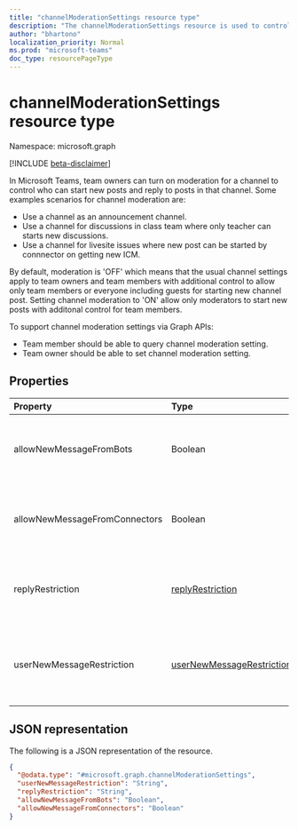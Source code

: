 ```yaml
---
title: "channelModerationSettings resource type"
description: "The channelModerationSettings resource is used to control who can start new posts and reply to posts in a channel."
author: "bhartono"
localization_priority: Normal
ms.prod: "microsoft-teams"
doc_type: resourcePageType
---
```


# channelModerationSettings resource type

Namespace: microsoft.graph

[!INCLUDE [beta-disclaimer](../../includes/beta-disclaimer.md)]

In Microsoft Teams, team owners can turn on moderation for a channel to control who can start new posts and reply to posts in that channel. Some examples scenarios for channel moderation are:
- Use a channel as an announcement channel.
- Use a channel for discussions in class team where only teacher can starts new discussions.
- Use a channel for livesite issues where new post can be started by connnector on getting new ICM.

By default, moderation is 'OFF' which means that the usual channel settings apply to team owners and team members with additional control to allow only team members or everyone including guests for starting new channel post. Setting channel moderation to 'ON' allow only moderators to start new posts with additonal control for team members.

To support channel moderation settings via Graph APIs:

- Team member should be able to query channel moderation setting.
- Team owner should be able to set channel moderation setting.

## Properties
|Property|Type|Description|
|:---|:---|:---|
|allowNewMessageFromBots|Boolean|Indicates whether bots are allowed to post messages.|
|allowNewMessageFromConnectors|Boolean|Indicates whether connectors are allowed to post messages.|
|replyRestriction|[replyRestriction](../resources/enums.md#replyrestriction-values)|Indicates who all are allowed to reply to teams channel.|
|userNewMessageRestriction|[userNewMessageRestriction](../resources/enums.md#usernewmessagerestriction-values)|Indicates who all are allowed to post messages to teams channel.|

## JSON representation
The following is a JSON representation of the resource.
<!-- {
  "blockType": "resource",
  "@odata.type": "microsoft.graph.channelModerationSettings"
}
-->
``` json
{
  "@odata.type": "#microsoft.graph.channelModerationSettings",
  "userNewMessageRestriction": "String",
  "replyRestriction": "String",
  "allowNewMessageFromBots": "Boolean",
  "allowNewMessageFromConnectors": "Boolean"
}
```
